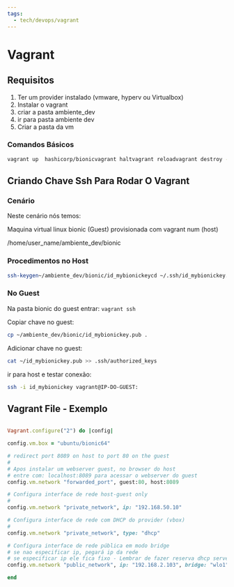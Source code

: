 ```yaml
---
tags:
  - tech/devops/vagrant
---
```


# Vagrant

## Requisitos

1. Ter um provider instalado (vmware, hyperv ou Virtualbox)
2. Instalar o vagrant
3. criar a pasta ambiente_dev
4. ir para pasta ambiente dev
5. Criar a pasta da vm

### Comandos Básicos

```bash
vagrant up  hashicorp/bionicvagrant haltvagrant reloadvagrant destroy -fvagrand ssh
```

## Criando Chave Ssh Para Rodar O Vagrant

### Cenário

Neste cenário nós temos:

Maquina virtual linux bionic (Guest) provisionada com vagrant num (host)

/home/user_name/ambiente_dev/bionic

### Procedimentos no Host

```bash
ssh-keygen~/ambiente_dev/bionic/id_mybionickeycd ~/.ssh/id_mybionickey.pub ~/ambiente_dev/bionic
```

### No Guest

Na pasta bionic do guest entrar: `vagrant ssh`

Copiar chave no guest:

```bash
cp ~/ambiente_dev/bionic/id_mybionickey.pub .
```

Adicionar chave no guest:

```bash
cat ~/id_mybionickey.pub >> .ssh/authorized_keys
```

ir para host e testar conexão:

```bash
ssh -i id_mybionickey vagrant@IP-DO-GUEST:
```

## Vagrant File - Exemplo

```ruby

Vagrant.configure("2") do |config|

config.vm.box = "ubuntu/bionic64"

# redirect port 8089 on host to port 80 on the guest    
#    
# Apos instalar um webserver guest, no browser do host    
# entre com: localhost:8089 para acessar o webserver do guest
config.vm.network "forwarded_port", guest:80, host:8089    

# Configura interface de rede host-guest only    
#
config.vm.network "private_network", ip: "192.168.50.10"    

# Configura interface de rede com DHCP do provider (vbox)    
#
config.vm.network "private_network", type: "dhcp"

# Configura interface de rede pública em modo bridge    
# se nao especificar ip, pegará ip da rede    
# se especificar ip ele fica fixo - Lembrar de fazer reserva dhcp server
config.vm.network "public_network", ip: "192.168.2.103", bridge: "wlo1" 

end
```